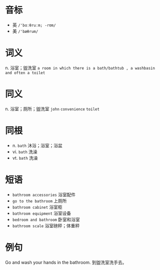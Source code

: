 # 音标

- 英 `/'bɑːθruːm; -rʊm/`
- 美 `/'bæθrum/`

# 词义

n. 浴室；盥洗室
`a room in which there is a bath/bathtub , a washbasin and often a toilet`

# 同义

n. 浴室；厕所；盥洗室
`john` `convenience` `toilet`

# 同根

- n. `bath` 沐浴；浴室；浴盆
- vi. `bath` 洗澡
- vt. `bath` 洗澡

# 短语

- `bathroom accessories` 浴室配件
- `go to the bathroom` 上厕所
- `bathroom cabinet` 浴室柜
- `bathroom equipment` 浴室设备
- `bedroom and bathroom` 卧室和浴室
- `bathroom scale` 浴室磅秤；体重秤

# 例句

Go and wash your hands in the bathroom.
到盥洗室洗手去。


